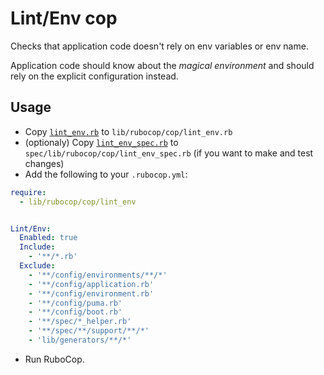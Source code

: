 # Lint/Env cop

Checks that application code doesn't rely on env variables or env name.

Application code should know about the _magical environment_ and should rely
on the explicit configuration instead.

## Usage

- Copy [`lint_env.rb`](./lint_env.rb) to `lib/rubocop/cop/lint_env.rb`
- (optionaly) Copy [`lint_env_spec.rb`](./lint_env_spec.rb) to `spec/lib/rubocop/cop/lint_env_spec.rb` (if you want to make and test changes)
- Add the following to your `.rubocop.yml`:

```yml
require:
  - lib/rubocop/cop/lint_env


Lint/Env:
  Enabled: true
  Include:
    - '**/*.rb'
  Exclude:
    - '**/config/environments/**/*'
    - '**/config/application.rb'
    - '**/config/environment.rb'
    - '**/config/puma.rb'
    - '**/config/boot.rb'
    - '**/spec/*_helper.rb'
    - '**/spec/**/support/**/*'
    - 'lib/generators/**/*'
```

- Run RuboCop.
